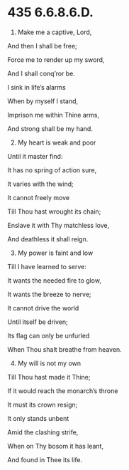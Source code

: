 # 435 6.6.8.6.D.

1.  Make me a captive, Lord,

And then I shall be free;

Force me to render up my sword,

And I shall conq’ror be.

I sink in life’s alarms

When by myself I stand,

Imprison me within Thine arms,

And strong shall be my hand.

2.  My heart is weak and poor

Until it master find:

It has no spring of action sure,

It varies with the wind;

It cannot freely move

Till Thou hast wrought its chain;

Enslave it with Thy matchless love,

And deathless it shall reign.

3.  My power is faint and low

Till I have learned to serve:

It wants the needed fire to glow,

It wants the breeze to nerve;

It cannot drive the world

Until itself be driven;

Its flag can only be unfurled

When Thou shalt breathe from heaven.

4.  My will is not my own

Till Thou hast made it Thine;

If it would reach the monarch’s throne

It must its crown resign;

It only stands unbent

Amid the clashing strife,

When on Thy bosom it has leant,

And found in Thee its life.


